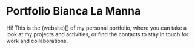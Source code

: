 # Portfolio Bianca La Manna
Hi! This is the (website)[] of my personal portfolio, where you can take a look at my projects and activities, or find the contacts to stay in touch for work and collaborations. 
